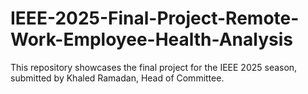 # IEEE-2025-Final-Project-Remote-Work-Employee-Health-Analysis
This repository showcases the final project for the IEEE 2025 season, submitted by Khaled Ramadan, Head of Committee.
